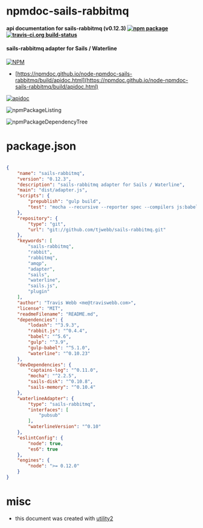 # npmdoc-sails-rabbitmq

#### api documentation for  sails-rabbitmq (v0.12.3)  [![npm package](https://img.shields.io/npm/v/npmdoc-sails-rabbitmq.svg?style=flat-square)](https://www.npmjs.org/package/npmdoc-sails-rabbitmq) [![travis-ci.org build-status](https://api.travis-ci.org/npmdoc/node-npmdoc-sails-rabbitmq.svg)](https://travis-ci.org/npmdoc/node-npmdoc-sails-rabbitmq)

#### sails-rabbitmq adapter for Sails / Waterline

[![NPM](https://nodei.co/npm/sails-rabbitmq.png?downloads=true&downloadRank=true&stars=true)](https://www.npmjs.com/package/sails-rabbitmq)

- [https://npmdoc.github.io/node-npmdoc-sails-rabbitmq/build/apidoc.html](https://npmdoc.github.io/node-npmdoc-sails-rabbitmq/build/apidoc.html)

[![apidoc](https://npmdoc.github.io/node-npmdoc-sails-rabbitmq/build/screenCapture.buildCi.browser.%252Ftmp%252Fbuild%252Fapidoc.html.png)](https://npmdoc.github.io/node-npmdoc-sails-rabbitmq/build/apidoc.html)

![npmPackageListing](https://npmdoc.github.io/node-npmdoc-sails-rabbitmq/build/screenCapture.npmPackageListing.svg)

![npmPackageDependencyTree](https://npmdoc.github.io/node-npmdoc-sails-rabbitmq/build/screenCapture.npmPackageDependencyTree.svg)



# package.json

```json

{
    "name": "sails-rabbitmq",
    "version": "0.12.3",
    "description": "sails-rabbitmq adapter for Sails / Waterline",
    "main": "dist/adapter.js",
    "scripts": {
        "prepublish": "gulp build",
        "test": "mocha --recursive --reporter spec --compilers js:babel/register --timeout 500"
    },
    "repository": {
        "type": "git",
        "url": "git://github.com/tjwebb/sails-rabbitmq.git"
    },
    "keywords": [
        "sails-rabbitmq",
        "rabbit",
        "rabbitmq",
        "amqp",
        "adapter",
        "sails",
        "waterline",
        "sails.js",
        "plugin"
    ],
    "author": "Travis Webb <me@traviswebb.com>",
    "license": "MIT",
    "readmeFilename": "README.md",
    "dependencies": {
        "lodash": "^3.9.3",
        "rabbit.js": "^0.4.4",
        "babel": "^5.6",
        "gulp": "^3.9",
        "gulp-babel": "^5.1.0",
        "waterline": "^0.10.23"
    },
    "devDependencies": {
        "captains-log": "^0.11.0",
        "mocha": "^2.2.5",
        "sails-disk": "^0.10.8",
        "sails-memory": "^0.10.4"
    },
    "waterlineAdapter": {
        "type": "sails-rabbitmq",
        "interfaces": [
            "pubsub"
        ],
        "waterlineVersion": "^0.10"
    },
    "eslintConfig": {
        "node": true,
        "es6": true
    },
    "engines": {
        "node": ">= 0.12.0"
    }
}
```



# misc
- this document was created with [utility2](https://github.com/kaizhu256/node-utility2)
